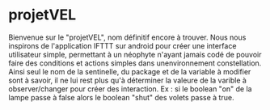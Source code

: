 # projetVEL
Bienvenue sur le "projetVEL", nom définitif encore à trouver.
Nous nous inspirons de l'application IFTTT sur android pour créer une interface utilisateur simple, permettant à un néophyte n'ayant jamais codé de pouvoir faire des conditions et actions simples dans unenvironnement constellation. Ainsi seul le nom de la sentinelle, du package et de la variable à modifier sont à savoir, il ne lui rest plus qu'à déterminer la valeure de la varible à observer/changer pour créer des interaction. 
Ex : si le boolean "on" de la lampe passe à false alors le boolean "shut" des volets passe à true.
